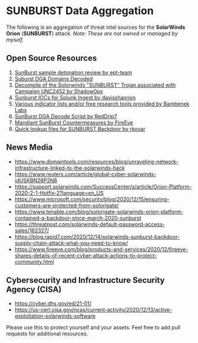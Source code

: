 # SUNBURST Data Aggregation

The following is an aggregation of threat intel sources for the **SolarWinds Orion** (**SUNBURST**) attack.
*Note: These are not owned or managed by myself.*

## Open Source Resources
 1. [SunBurst sample detonation review by ept-team](https://github.com/ept-team/sunburst)
 2. [Suburst DGA Domains Decoded](https://github.com/5u3e10px/Suburst-DGA-Domains-Decoded)
 3. [Decompile of the Solorwinds "SUNBURST" Trojan associated with Campaign UNC2452 by Shadow0ps](https://github.com/Shadow0ps/solorigate_sample_source)
 4. [Sunburst IOCs for Splunk Ingest by davisshannon](https://github.com/davisshannon/Splunk-Sunburst)
 5. [Various indicator lists and/or free research tools provided by Bambenek Labs](https://github.com/bambenek/research)
 6. [SunBurst DGA Decode Script by RedDrip7](https://github.com/RedDrip7/SunBurst_DGA_Decode)
 7. [Mandiant SunBurst Countermeasures by FireEye](https://github.com/fireeye/sunburst_countermeasures)
 8. [Quick lookup files for SUNBURST Backdoor by rkovar](https://github.com/rkovar/sunburstlookups)

## News Media
- https://www.domaintools.com/resources/blog/unraveling-network-infrastructure-linked-to-the-solarwinds-hack
- https://www.reuters.com/article/global-cyber-solarwinds-idUSKBN28P2N8
- https://support.solarwinds.com/SuccessCenter/s/article/Orion-Platform-2020-2-1-Hotfix-2?language=en_US
- https://www.microsoft.com/security/blog/2020/12/15/ensuring-customers-are-protected-from-solorigate/
- https://www.tenable.com/blog/solorigate-solarwinds-orion-platform-contained-a-backdoor-since-march-2020-sunburst
- https://threatpost.com/solarwinds-default-password-access-sales/162327/
- https://blog.rapid7.com/2020/12/14/solarwinds-sunburst-backdoor-supply-chain-attack-what-you-need-to-know/
- https://www.fireeye.com/blog/products-and-services/2020/12/fireeye-shares-details-of-recent-cyber-attack-actions-to-protect-community.html

## Cybersecurity and Infrastructure Security Agency (CISA)
- https://cyber.dhs.gov/ed/21-01/
- https://us-cert.cisa.gov/ncas/current-activity/2020/12/13/active-exploitation-solarwinds-software

Please use this to protect yourself and your assets.  Feel free to add pull requests for additional resources.
